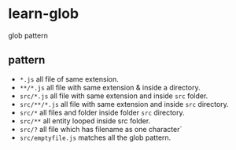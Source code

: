 # learn-glob

glob pattern

## pattern

* `*.js` all file of same extension.
* `**/*.js` all file with same extension & inside a directory.
* `src/*.js` all file with same extension and inside `src` folder.
* `src/**/*.js` all file with same extension and inside `src` directory.
* `src/*` all files and folder inside folder `src` directory.
* `src/**` all entity looped inside src folder.
* `src/?` all file which has filename as one character`
* `src/emptyfile.js` matches all the glob pattern.
